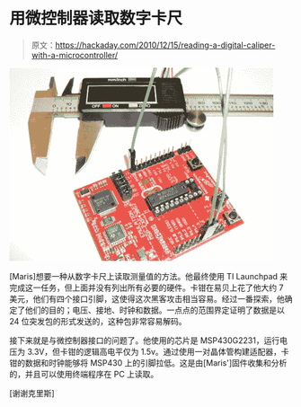 # 用微控制器读取数字卡尺

> 原文：<https://hackaday.com/2010/12/15/reading-a-digital-caliper-with-a-microcontroller/>

![](img/1d5c9b642757dd652de2af8fc0be9fd3.png "digital-caliper-data-with-microcontroller")

[Maris]想要一种从数字卡尺上读取测量值的方法。他最终使用 TI Launchpad 来完成这一任务，但上面并没有列出所有必要的硬件。卡钳在易贝上花了他大约 7 美元，他们有四个接口引脚，这使得这次黑客攻击相当容易。经过一番探索，他确定了他们的目的；电压、接地、时钟和数据。一点点的范围界定证明了数据是以 24 位突发包的形式发送的，这种包非常容易解码。

接下来就是与微控制器接口的问题了。他使用的芯片是 MSP430G2231，运行电压为 3.3V，但卡钳的逻辑高电平仅为 1.5v。通过使用一对晶体管构建适配器，卡钳的数据和时钟能够将 MSP430 上的引脚拉低。这是由[Maris']固件收集和分析的，并且可以使用终端程序在 PC 上读取。

[谢谢克里斯]